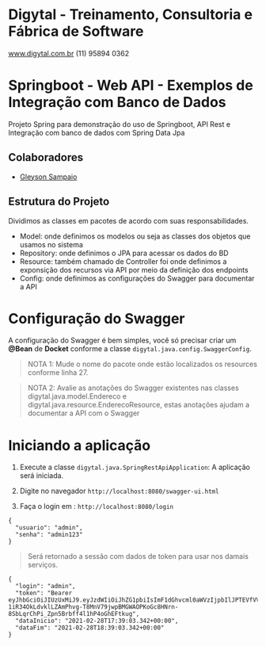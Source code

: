 # Digytal - Treinamento, Consultoria e Fábrica de Software
www.digytal.com.br
(11) 95894 0362

# Springboot - Web API - Exemplos de Integração com Banco de Dados

Projeto Spring para demonstração do uso de Springboot, API Rest e Integração com banco de dados com Spring Data Jpa


## Colaboradores
- [Gleyson Sampaio](https://github.com/glysns)

## Estrutura do Projeto
Dividimos as classes em pacotes de acordo com suas responsabilidades.
- Model: onde definimos os modelos ou seja as classes dos objetos que usamos no sistema
- Repository: onde definimos o JPA para acessar os dados do BD
- Resource: também chamado de Controller foi onde definimos a exponsição dos recursos via API por meio da definição dos endpoints
- Config: onde definimos as configurações do Swagger para documentar a API

# Configuração do Swagger

A configuração do Swagger é bem simples, você só precisar criar um **@Bean** de **Docket** conforme a classe `digytal.java.config.SwaggerConfig`.

> NOTA 1: Mude o nome do pacote onde estão localizados os resources conforme linha 27.

> NOTA 2: Avalie as anotações do Swagger existentes nas classes digytal.java.model.Endereco e digytal.java.resource.EnderecoResource, estas anotações ajudam a documentar a API com o Swagger


# Iniciando a aplicação

1. Execute a classe `digytal.java.SpringRestApiApplication`: A aplicação será iniciada.

1. Digite no navegador `http://localhost:8080/swagger-ui.html`


1. Faça o login em : `http://localhost:8080/login`

```
{
  "usuario": "admin",
  "senha": "admin123"
}
```

> Será retornado a sessão com dados de token para usar nos damais serviços.

```
{
  "login": "admin",
  "token": "Bearer eyJhbGciOiJIUzUxMiJ9.eyJzdWIiOiJhZG1pbiIsImF1dGhvcml0aWVzIjpbIlJPTEVfVVNFUiJdLCJpYXQiOjE2MTQ1MzM5NDMsImV4cCI6MTYxNDUzNzU0M30.nG-1iR34OkLdvklLZAmPhvg-T8MnV79jwpBMGWAOPKoGc8HNrn-8SbLqrChPi_Zpn5Brbff4l1hP4oGhEFtkug",
  "dataInicio": "2021-02-28T17:39:03.342+00:00",
  "dataFim": "2021-02-28T18:39:03.342+00:00"
}
```